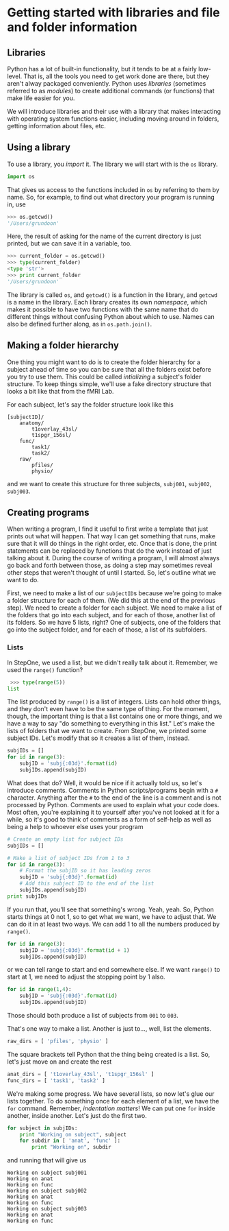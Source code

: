 # Getting started with libraries and file and folder information

## Libraries

Python has a lot of built-in functionality, but it tends to be at a fairly
low-level.  That is, all the tools you need to get work done are there,
but they aren't alway packaged conveniently.  Python uses _libraries_
(sometimes referred to as _modules_) to create additional commands (or
functions) that make life easier for you.

We will introduce libraries and their use with a library that makes
interacting with operating system functions easier, including moving
around in folders, getting information about files, etc.

## Using a library

To use a library, you _import_ it.  The library we will start with is
the `os` library.

```python
import os
```

That gives us access to the functions included in `os` by referring to them
by name.  So, for example, to find out what directory your program is
running in, use

```python
>>> os.getcwd()
'/Users/grundoon'
```

Here, the result of asking for the name of the current directory is just
printed, but we can save it in a variable, too.

```python
>>> current_folder = os.getcwd()
>>> type(current_folder)
<type 'str'>
>>> print current_folder
'/Users/grundoon'
```

The library is called `os`, and `getcwd()` is a function in the library,
and `getcwd` is a name in the library.  Each library creates its own
_namespace_, which makes it possible to have two functions with the same
name that do different things without confusing Python about which to use.
Names can also be defined further along, as in `os.path.join()`.

## Making a folder hierarchy

One thing you might want to do is to create the folder hierarchy for
a subject ahead of time so you can be sure that all the folders exist
before you try to use them.  This could be called _intializing_ a
subject's folder structure.  To keep things simple, we'll use a fake
directory structure that looks a bit like that from the fMRI Lab.

For each subject, let's say the folder structure look like this

```
[subjectID]/
    anatomy/
        t1overlay_43sl/
        t1spgr_156sl/
    func/
        task1/
        task2/
    raw/
        pfiles/
        physio/
```

and we want to create this structure for three subjects, `subj001`,
`subj002`, `subj003`.

## Creating programs

When writing a program, I find it useful to first write a template
that just prints out what will happen.  That way I can get something
that runs, make sure that it will do things in the right order, etc.
Once that is done, the print statements can be replaced by functions
that do the work instead of just talking about it.  During the course
of writing a program, I will almost always go back and forth between
those, as doing a step may sometimes reveal other steps that weren't
thought of until I started.  So, let's outline what we want to do.

First, we need to make a list of our `subjectID`s because we're going
to make a folder structure for each of them.  (We did this at the end
of the previous step).  We need to create a folder for each subject.
We need to make a list of the folders that go into each subject, and
for each of those, another list of its folders.  So we have 5 lists,
right?  One of subjects, one of the folders that go into the subject
folder, and for each of those, a list of its subfolders.

### Lists

In StepOne, we used a list, but we didn't really talk about it.
Remember, we used the `range()` function?

```python
 >>> type(range(5))
list
```

The list produced by `range()` is a list of integers.  Lists can
hold other things, and they don't even have to be the same type
of thing.  For the moment, though, the important thing is that a
list contains one or more things, and we have a way to say "do
something to everything in this list."  Let's make the lists of
folders that we want to create.  From StepOne, we printed some
subject IDs.  Let's modify that so it creates a list of them,
instead.

```python
subjIDs = []
for id in range(3):
    subjID = 'subj{:03d}'.format(id)
    subjIDs.append(subjID)
```

What does that do?  Well, it would be nice if it actually told us, so
let's introduce comments.  Comments in Python scripts/programs begin with
a `#` character.  Anything after the `#` to the end of the line is
a comment and is not processed by Python.  Comments are used to explain
what your code does.  Most often, you're explaining it to yourself after
you've not looked at it for a while, so it's good to think of comments
as a form of self-help as well as being a help to whoever else uses your
program

```python
# Create an empty list for subject IDs
subjIDs = []

# Make a list of subject IDs from 1 to 3
for id in range(3):
    # Format the subjID so it has leading zeros
    subjID = 'subj{:03d}'.format(id)
    # Add this subject ID to the end of the list
    subjIDs.append(subjID)
print subjIDs
```

If you run that, you'll see that something's wrong.  Yeah, yeah.  So,
Python starts things at 0 not 1, so to get what we want, we have to
adjust that.  We can do it in at least two ways.  We can add 1 to
all the numbers produced by `range()`.

```python
for id in range(3):
    subjID = 'subj{:03d}'.format(id + 1)
    subjIDs.append(subjID)
```

or we can tell range to start and end somewhere else.  If we want
`range()` to start at 1, we need to adjust the stopping point by
1 also.

```python
for id in range(1,4):
    subjID = 'subj{:03d}'.format(id)
    subjIDs.append(subjID)
```

Those should both produce a list of subjects from `001` to `003`.

That's one way to make a list.  Another is just to..., well, list
the elements.

```python
raw_dirs = [ 'pfiles', 'physio' ]
```

The square brackets tell Python that the thing being created is
a list.  So, let's just move on and create the rest

```python
anat_dirs = [ 't1overlay_43sl', 't1spgr_156sl' ]
func_dirs = [ 'task1', 'task2' ]
```

We're making some progress.  We have several lists, so now let's
glue our lists together.  To do something once for each element of
a list, we have the `for` command.  Remember, _indentation matters_!
We can put one `for` inside another, inside another.  Let's just do
the first two.

```python
for subject in subjIDs:
    print "Working on subject", subject
    for subdir in [ 'anat', 'func' ]:
        print "Working on", subdir
```

and running that will give us

```
Working on subject subj001
Working on anat
Working on func
Working on subject subj002
Working on anat
Working on func
Working on subject subj003
Working on anat
Working on func
```

